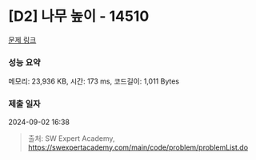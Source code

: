 # [D2] 나무 높이 - 14510 

[문제 링크](https://swexpertacademy.com/main/code/problem/problemDetail.do?contestProbId=AYFofW8qpXYDFAR4) 

### 성능 요약

메모리: 23,936 KB, 시간: 173 ms, 코드길이: 1,011 Bytes

### 제출 일자

2024-09-02 16:38



> 출처: SW Expert Academy, https://swexpertacademy.com/main/code/problem/problemList.do